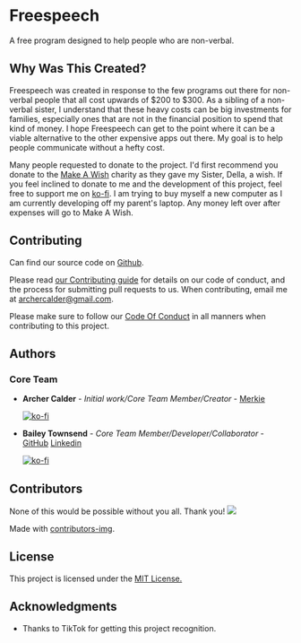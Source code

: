 # Freespeech

A free program designed to help people who are non-verbal.

## Why Was This Created?

Freespeech was created in response to the few programs out there for non-verbal people that all cost upwards of $200 to $300. As a sibling of a non-verbal sister, I understand that these heavy costs can be big investments for families, especially ones that are not in the financial position to spend that kind of money. I hope Freespeech can get to the point where it can be a viable alternative to the other expensive apps out there. My goal is to help people communicate without a hefty cost.

Many people requested to donate to the project. I'd first recommend you donate to the [Make A Wish](https://secure2.wish.org/site/SPageServer?pagename=donate_now&chid=100-000) charity as they gave my Sister, Della, a wish. If you feel inclined to donate to me and the development of this project, feel free to support me on [ko-fi](https://ko-fi.com/merkie). I am trying to buy myself a new computer as I am currently developing off my parent's laptop. Any money left over after expenses will go to Make A Wish.

## Contributing

Can find our source code on [Github](https://github.com/Merkie/freespeech).

Please read [our Contributing guide](/.github/CONTRIBUTING.md) for details on our code of conduct, and the process for submitting pull requests to us. When contributing, email me at archercalder@gmail.com.

Please make sure to follow our [Code Of Conduct](/.github/CODE_OF_CONDUCT.md) in all manners when contributing to this project.


## Authors

### Core Team
* **Archer Calder** - *Initial work/Core Team Member/Creator* - [Merkie](https://github.com/Merkie)

    [![ko-fi](https://www.ko-fi.com/img/githubbutton_sm.svg)](https://ko-fi.com/merkie)

* **Bailey Townsend** - *Core Team Member/Developer/Collaborator* - [GitHub](https://github.com/fatfingers23) [Linkedin](https://www.linkedin.com/in/bailey-townsend-25b195105) 

    [![ko-fi](https://www.ko-fi.com/img/githubbutton_sm.svg)](https://ko-fi.com/T6T61FYPX)


## Contributors
None of this would be possible without you all. Thank you!
<a href="https://github.com/Merkie/freespeech/graphs/contributors">
  <img src="https://contributors-img.firebaseapp.com/image?repo=Merkie/freespeech" />
</a>

Made with [contributors-img](https://contributors-img.firebaseapp.com).

## License

This project is licensed under the [MIT License.](LICENSE.md)

## Acknowledgments

* Thanks to TikTok for getting this project recognition.

